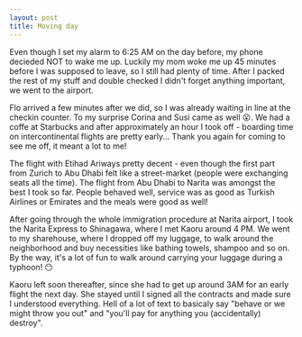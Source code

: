 ```yaml
---
layout: post
title: Moving day
---
```


Even though I set my alarm to 6:25 AM on the day before, my phone decieded NOT to wake me up. Luckily my mom woke me up 45 minutes before I was supposed to leave, so I still had plenty of time.
After I packed the rest of my stuff and double checked I didn't forget anything important, we went to the airport.

Flo arrived a few minutes after we did, so I was already waiting in line at the checkin counter. To my surprise Corina and Susi came as well :open_mouth:. We had a coffe at Starbucks and after approximately an hour I took off - boarding time on intercontinental flights are pretty early... Thank you again for coming to see me off, it meant a lot to me!


The flight with Etihad Ariways pretty decent - even though the first part from Zurich to Abu Dhabi felt like a street-market (people were exchanging seats all the time). The flight from Abu Dhabi to Narita was amongst the best I took so far. People behaved well, service was as good as Turkish Airlines or Emirates and the meals were good as well!


After going through the whole immigration procedure at Narita airport, I took the Narita Express to Shinagawa, where I met Kaoru around 4 PM. We went to my sharehouse, where I dropped off my luggage, to walk around the neighborhood and buy necessities like bathing towels, shampoo and so on. By the way, it's a lot of fun to walk around carrying your luggage during a typhoon! :no_mouth:

Kaoru left soon thereafter, since she had to get up around 3AM for an early flight the next day. She stayed until I signed all the contracts and made sure I understood everything. Hell of a lot of text to basicaly say "behave or we might throw you out" and "you'll pay for anything you (accidentally) destroy".
